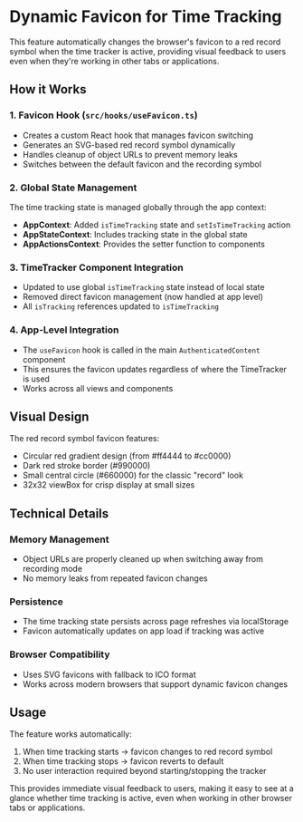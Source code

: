 # Dynamic Favicon for Time Tracking

This feature automatically changes the browser's favicon to a red record symbol when the time tracker is active, providing visual feedback to users even when they're working in other tabs or applications.

## How it Works

### 1. Favicon Hook (`src/hooks/useFavicon.ts`)
- Creates a custom React hook that manages favicon switching
- Generates an SVG-based red record symbol dynamically
- Handles cleanup of object URLs to prevent memory leaks
- Switches between the default favicon and the recording symbol

### 2. Global State Management
The time tracking state is managed globally through the app context:
- **AppContext**: Added `isTimeTracking` state and `setIsTimeTracking` action
- **AppStateContext**: Includes tracking state in the global state
- **AppActionsContext**: Provides the setter function to components

### 3. TimeTracker Component Integration
- Updated to use global `isTimeTracking` state instead of local state
- Removed direct favicon management (now handled at app level)
- All `isTracking` references updated to `isTimeTracking`

### 4. App-Level Integration
- The `useFavicon` hook is called in the main `AuthenticatedContent` component
- This ensures the favicon updates regardless of where the TimeTracker is used
- Works across all views and components

## Visual Design

The red record symbol favicon features:
- Circular red gradient design (from #ff4444 to #cc0000)
- Dark red stroke border (#990000)
- Small central circle (#660000) for the classic "record" look
- 32x32 viewBox for crisp display at small sizes

## Technical Details

### Memory Management
- Object URLs are properly cleaned up when switching away from recording mode
- No memory leaks from repeated favicon changes

### Persistence
- The time tracking state persists across page refreshes via localStorage
- Favicon automatically updates on app load if tracking was active

### Browser Compatibility
- Uses SVG favicons with fallback to ICO format
- Works across modern browsers that support dynamic favicon changes

## Usage

The feature works automatically:
1. When time tracking starts → favicon changes to red record symbol
2. When time tracking stops → favicon reverts to default
3. No user interaction required beyond starting/stopping the tracker

This provides immediate visual feedback to users, making it easy to see at a glance whether time tracking is active, even when working in other browser tabs or applications.
